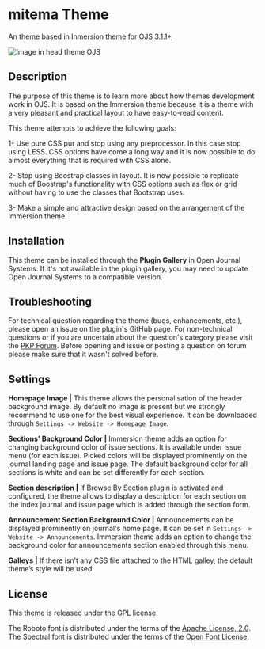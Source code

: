 # mitema Theme
An  theme based in Inmersion theme for [OJS 3.1.1+](https://pkp.sfu.ca/ojs/)

![Image in head theme OJS](https://i.imgur.com/vIcBxc6.png)


## Description
The purpose of this theme is to learn more about how themes development work in OJS. It is based on the Immersion theme because it is a theme with a very pleasant and practical layout to have easy-to-read content.

This theme attempts to achieve the following goals:

1- Use pure CSS pur and stop using any preprocessor. In this case stop using LESS. CSS options have come a long way and it is now possible to do almost everything that is required with CSS alone.

2- Stop using Boostrap classes in layout. It is now possible to replicate much of Boostrap's functionality with CSS options such as flex or grid without having to use the classes that Bootstrap uses.

3- Make a simple and attractive design based on the arrangement of the Immersion theme.

## Installation
This theme can be installed through the **Plugin Gallery** in Open Journal Systems. If it's not available in the plugin gallery, you may need to update Open Journal Systems to a compatible version.


## Troubleshooting
For technical question regarding the theme (bugs, enhancements, etc.), please open an issue on the plugin's GitHub page. For non-technical questions or if you are uncertain about the question's category please visit the [PKP Forum](https://forum.pkp.sfu.ca/). Before opening and issue or posting a question on forum please make sure that it wasn't solved before.

## Settings
**Homepage Image |** This theme allows the personalisation of the header background image. By default no image is present but we strongly recommend to use one for the best visual experience. It can be downloaded through `Settings -> Website -> Homepage Image`.

**Sections' Background Color |** Immersion theme adds an option for changing background color of issue sections. It is available under issue menu (for each issue). Picked colors will be displayed prominently on the journal landing page and issue page. The default background color for all sections is white and can be set differently for each section.

**Section description |** If Browse By Section plugin is activated and configured, the theme allows to display a description for each section on the index journal and issue page which is added through the section form.

**Announcement Section Background Color |** Announcements can be displayed prominently on journal's home page. It can be set in `Settings -> Website -> Announcements`. Immersion theme adds an option to change the background color for announcements section enabled through this menu.

**Galleys |** If there isn’t any CSS file attached to the HTML galley, the default theme’s style will be used.

## License
This theme is released under the GPL license.

The Roboto font is distributed under the terms of the [Apache License, 2.0](http://www.apache.org/licenses/LICENSE-2.0). The Spectral font is distributed under the terms of the [Open Font License](https://scripts.sil.org/cms/scripts/page.php?site_id=nrsi&id=OFL).


